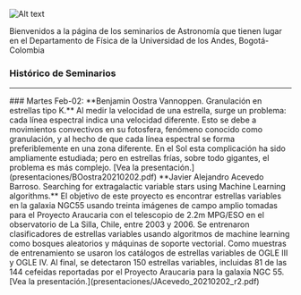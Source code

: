 ![Alt text](https://www.muskegoncc.edu/degrees-and-certificates/wp-content/uploads/sites/127/2014/10/Night-Sky-1280x230.jpg?raw=true "Title")


Bienvenidos a la página de los seminarios de Astronomía que tienen lugar en el Departamento de Física de la Universidad de los Andes, Bogotá-Colombia

### Histórico de Seminarios
<HR>
### Martes Feb-02: 
**Benjamin Oostra Vannoppen. Granulación en estrellas tipo K.**
Al medir la velocidad de una estrella, surge un problema: cada línea espectral indica una velocidad diferente. Esto se debe a movimientos convectivos en su fotosfera, fenómeno conocido como granulación, y al hecho de que cada línea espectral se forma preferiblemente en una zona diferente. En el Sol esta complicación ha sido ampliamente estudiada; pero en estrellas frías, sobre todo gigantes, el problema es más complejo. [Vea la presentación.](presentaciones/BOostra20210202.pdf)
**Javier Alejandro Acevedo Barroso. Searching for extragalactic variable stars using Machine Learning algorithms.**
El objetivo de este proyecto es encontrar estrellas variables en la galaxia NGC55 usando treinta imágenes de campo amplio tomadas para el Proyecto Araucaria con el telescopio de 2.2m MPG/ESO en el observatorio de La Silla, Chile, entre 2003 y 2006. Se entrenaron clasificadores de estrellas variables usando algoritmos de machine learning como bosques aleatorios y máquinas de soporte vectorial. Como muestras de entrenamiento se usaron los catálogos de estrellas variables de OGLE III y OGLE IV. Al final, se detectaron 150 estrellas variables, incluidas 81 de las 144 cefeidas reportadas por el Proyecto Araucaria para la galaxia NGC 55. [Vea la presentación.](presentaciones/JAcevedo_20210202_r2.pdf)

